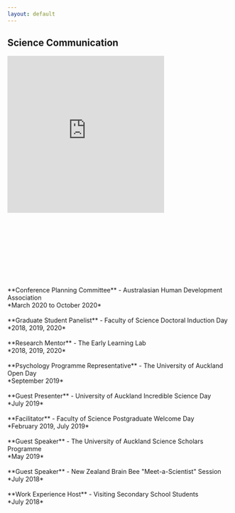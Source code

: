```yaml
---
layout: default
---
```


## Science Communication 
<div style="width:100%;height:0;padding-bottom:100%;position:relative;"><iframe src="https://giphy.com/embed/YsC5SHvGX6PIue7IH4" width="70%" height="70%" style="position:absolute" frameBorder="0" class="giphy-embed" allowFullScreen></iframe></div><p>
**Conference Planning Committee** - Australasian Human Development Association <br>
*March 2020 to October 2020*
<br>
<br>
**Graduate Student Panelist** - Faculty of Science Doctoral Induction Day <br>
*2018, 2019, 2020*
<br>
<br>
**Research Mentor** - The Early Learning Lab <br>
*2018, 2019, 2020*
<br>
<br>
**Psychology Programme Representative** - The University of Auckland Open Day <br>
*September 2019*
<br>
<br>
**Guest Presenter** - University of Auckland Incredible Science Day <br>
*July 2019*
<br>
<br>
**Facilitator** - Faculty of Science Postgraduate Welcome Day <br>
*February 2019, July 2019*
<br>
<br>
**Guest Speaker** - The University of Auckland Science Scholars Programme <br>
*May 2019*
<br>
<br>
**Guest Speaker** - New Zealand Brain Bee "Meet-a-Scientist" Session <br>
*July 2018*
<br>
<br>
**Work Experience Host** - Visiting Secondary School Students <br>
*July 2018*

